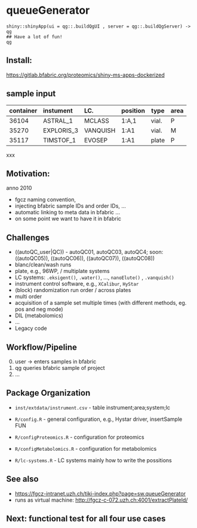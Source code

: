 # queueGenerator

```
shiny::shinyApp(ui = qg::.buildQgUI , server = qg::.buildQgServer) -> qg
## Have a lot of fun!
qg
```

## Install:

https://gitlab.bfabric.org/proteomics/shiny-ms-apps-dockerized

## sample input

container | instument  |LC.      | position | type  | area
:---------|:-----------|:--------|:---------|-------|-- 
36104     | ASTRAL_1   | MCLASS  | 1:A,1    | vial. | P
  35270     | EXPLORIS_3 | VANQUISH| 1:A1     | vial. | M
35117     | TIMSTOF_1  | EVOSEP  | 1:A1     | plate | P
xxx

## Motivation:

anno 2010

* fgcz naming convention,
* injecting bfabric sample IDs and order IDs, ...
* automatic linking to meta data in bfabric ...
* on some point we want to have it in bfabric 
    
## Challenges 

* ((autoQC_user|QC)) - autoQC01, autoQC03, autoQC4; soon: ((autoQC05)), ((autoQC06)), ((autoQC07)), ((autoQC08))
* blanc/clean/wash runs
* plate, e.g., 96WP, / multiplate systems
* LC systems: `.eksigent()`, `.water()`, ..., `nanoElute()` ,  `.vanquish()`
* instrument control software, e.g., `XCalibur`, `HyStar`
* (block) randomization run order / across plates
* multi order
* acquisition of a sample set multiple times (with different methods, eg. pos and neg mode)
* DIL (metabolomics)
* ...
* Legacy code

## Workflow/Pipeline

0. user -> enters samples in bfabric
1. qg queries bfabric sample of project
2. ...


## Package Organization

* `inst/extdata/instrument.csv` - table instrument;area;system;lc

* `R/config.R` - general configuration, e.g., Hystar driver, insertSample FUN
* `R/configProteomics.R` - configuration for proteomics
* `R/configMetabolomics.R`  - configuration for metabolomics
* `R/lc-systems.R` - LC systems mainly how to write the possitions

## See also

* https://fgcz-intranet.uzh.ch/tiki-index.php?page=sw.queueGenerator
* runs as virtual machine: http://fgcz-c-072.uzh.ch:4001/extractPlateId/ 


## Next: functional test for all four use cases

